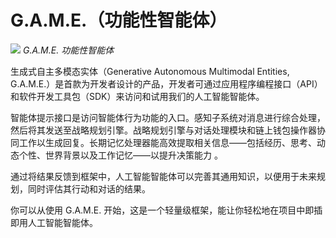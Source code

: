 # G.A.M.E.（功能性智能体）

![](/images/virtuals/g.a.m.e.-functional-agent.png)
_G.A.M.E. 功能性智能体_

生成式自主多模态实体（Generative Autonomous Multimodal Entities, G.A.M.E.）是首款为开发者设计的产品，开发者可通过应用程序编程接口（API）和软件开发工具包（SDK）来访问和试用我们的人工智能智能体。

智能体提示接口是访问智能体行为功能的入口。感知子系统对消息进行综合处理，然后将其发送至战略规划引擎。战略规划引擎与对话处理模块和链上钱包操作器协同工作以生成回复。长期记忆处理器能高效提取相关信息——包括经历、思考、动态个性、世界背景以及工作记忆——以提升决策能力 。

通过将结果反馈到框架中，人工智能智能体可以完善其通用知识，以便用于未来规划，同时评估其行动和对话的结果。

你可以从使用 G.A.M.E. 开始，这是一个轻量级框架，能让你轻松地在项目中即插即用人工智能智能体。
